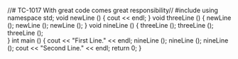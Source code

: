 //# TC-1017
With great code comes great responsibility//
#include <iostream>
using namespace std;
void newLine ()
{
cout << endl;
}
void threeLine ()
{
newLine (); newLine (); newLine ();
}
void nineLine ()
{
threeLine (); threeLine (); threeLine ();	
}
int main ()
{
cout << "First Line." << endl;
nineLine ();
nineLine ();
nineLine ();
cout << "Second Line." << endl;
return 0;
}
